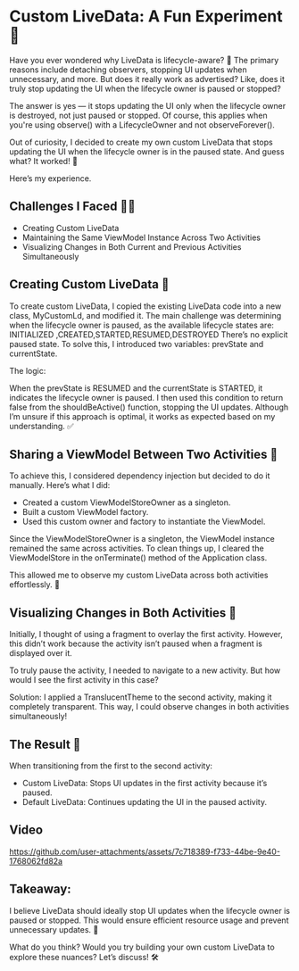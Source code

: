 # Custom LiveData: A Fun Experiment 🎯

Have you ever wondered why LiveData is lifecycle-aware? 🤔
The primary reasons include detaching observers, stopping UI updates when unnecessary, and more. But does it really work as advertised? Like, does it truly stop updating the UI when the lifecycle owner is paused or stopped?

The answer is yes — it stops updating the UI only when the lifecycle owner is destroyed, not just paused or stopped. Of course, this applies when you're using observe() with a LifecycleOwner and not observeForever().

Out of curiosity, I decided to create my own custom LiveData that stops updating the UI when the lifecycle owner is in the paused state. And guess what? It worked! 🎉

Here’s my experience.

## Challenges I Faced 🧗‍♂️

- Creating Custom LiveData
- Maintaining the Same ViewModel Instance Across Two Activities
- Visualizing Changes in Both Current and Previous Activities Simultaneously

## Creating Custom LiveData 🚀

To create custom LiveData, I copied the existing LiveData code into a new class, MyCustomLd, and modified it. The main challenge was determining when the lifecycle owner is paused, as the available lifecycle states are:
INITIALIZED ,CREATED,STARTED,RESUMED,DESTROYED
There’s no explicit paused state. To solve this, I introduced two variables: prevState and currentState.

The logic:

When the prevState is RESUMED and the currentState is STARTED, it indicates the lifecycle owner is paused.
I then used this condition to return false from the shouldBeActive() function, stopping the UI updates.
Although I’m unsure if this approach is optimal, it works as expected based on my understanding. ✅

## Sharing a ViewModel Between Two Activities 🔄

To achieve this, I considered dependency injection but decided to do it manually. Here’s what I did:

- Created a custom ViewModelStoreOwner as a singleton.
- Built a custom ViewModel factory.
- Used this custom owner and factory to instantiate the ViewModel.

Since the ViewModelStoreOwner is a singleton, the ViewModel instance remained the same across activities. To clean things up, I cleared the ViewModelStore in the onTerminate() method of the Application class.

This allowed me to observe my custom LiveData across both activities effortlessly. 🎯

## Visualizing Changes in Both Activities 👀

Initially, I thought of using a fragment to overlay the first activity. However, this didn’t work because the activity isn’t paused when a fragment is displayed over it.

To truly pause the activity, I needed to navigate to a new activity. But how would I see the first activity in this case?

Solution: I applied a TranslucentTheme to the second activity, making it completely transparent. This way, I could observe changes in both activities simultaneously!

## The Result 🎉

When transitioning from the first to the second activity:

- Custom LiveData: Stops UI updates in the first activity because it’s paused.
- Default LiveData: Continues updating the UI in the paused activity.

## Video 


https://github.com/user-attachments/assets/7c718389-f733-44be-9e40-1768062fd82a



## Takeaway:

I believe LiveData should ideally stop UI updates when the lifecycle owner is paused or stopped. This would ensure efficient resource usage and prevent unnecessary updates. 🌟

What do you think? Would you try building your own custom LiveData to explore these nuances? Let’s discuss! 🛠️
